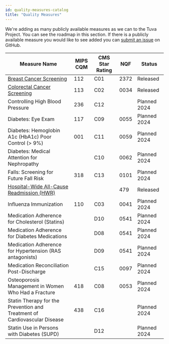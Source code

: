 ```yaml
---
id: quality-measures-catalog
title: "Quality Measures"
---
```


We're adding as many publicly available measures as we can to the Tuva Project. 
You can see the roadmap in this section. If there is a publicly available 
measure you would like to see added you can [submit an issue](https://github.com/tuva-health/the_tuva_project/issues) 
on GitHub.


| Measure Name                                                                                                               | MIPS CQM | CMS Star Rating | NQF  | Status | 
|----------------------------------------------------------------------------------------------------------------------------|----------|-----------------|------|--------|
| [Breast Cancer Screening](https://github.com/tuva-health/the_tuva_project/tree/main/models/quality_measures)               | 112 | C01 | 2372 | Released     |
| [Colorectal Cancer Screening](https://github.com/tuva-health/the_tuva_project/tree/main/models/quality_measures)           | 113 | C02 | 0034 | Released     |
| Controlling High Blood Pressure                                                                                            | 236 | C12 |      | Planned 2024 |
| Diabetes: Eye Exam                                                                                                         | 117 | C09 | 0055 | Planned 2024 |
| Diabetes: Hemoglobin A1c (HbA1c) Poor Control (> 9%)                                                                       | 001 | C11 | 0059 | Planned 2024 |
| Diabetes: Medical Attention for Nephropathy                                                                                |     | C10 | 0062 | Planned 2024 |
| Falls: Screening for Future Fall Risk                                                                                      | 318 | C13 | 0101 | Planned 2024 |
| [Hospital-Wide All-Cause Readmission (HWR)](https://github.com/tuva-health/the_tuva_project/tree/main/models/readmissions) |     |     | 479  | Released     |
| Influenza Immunization                                                                                                     | 110 | C03 | 0041 | Planned 2024 |
| Medication Adherence for Cholesterol (Statins)                                                                             |     | D10 | 0541 | Planned 2024 |
| Medication Adherence for Diabetes Medications                                                                              |     | D08 | 0541 | Planned 2024 |
| Medication Adherence for Hypertension (RAS antagonists)                                                                    |     | D09 | 0541 | Planned 2024 |
| Medication Reconciliation Post-Discharge                                                                                   |     | C15 | 0097 | Planned 2024 |
| Osteoporosis Management in Women Who Had a Fracture                                                                        | 418 | C08 | 0053 | Planned 2024 |
| Statin Therapy for the Prevention and Treatment of Cardiovascular Disease                                                  | 438 | C16 |      | Planned 2024 |
| Statin Use in Persons with Diabetes (SUPD)                                                                                 |     | D12 |      | Planned 2024 |